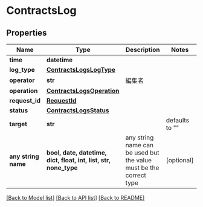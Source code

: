 # ContractsLog


## Properties
Name | Type | Description | Notes
------------ | ------------- | ------------- | -------------
**time** | **datetime** |  | 
**log_type** | [**ContractsLogsLogType**](ContractsLogsLogType.md) |  | 
**operator** | **str** | 編集者 | 
**operation** | [**ContractsLogsOperation**](ContractsLogsOperation.md) |  | 
**request_id** | [**RequestId**](RequestId.md) |  | 
**status** | [**ContractsLogsStatus**](ContractsLogsStatus.md) |  | 
**target** | **str** |  | defaults to ""
**any string name** | **bool, date, datetime, dict, float, int, list, str, none_type** | any string name can be used but the value must be the correct type | [optional]

[[Back to Model list]](../README.md#documentation-for-models) [[Back to API list]](../README.md#documentation-for-api-endpoints) [[Back to README]](../README.md)


